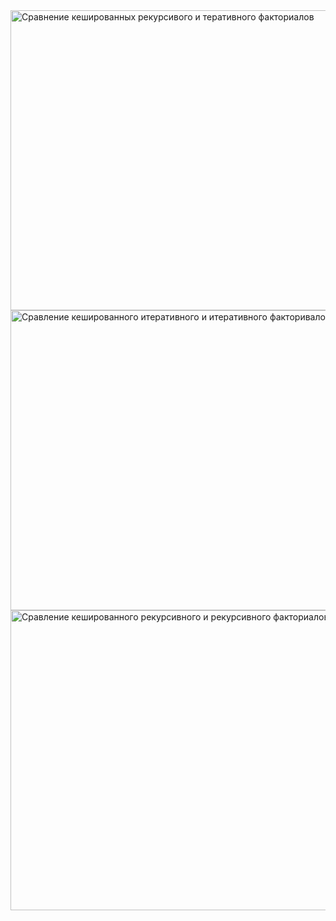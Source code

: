 <img width="640" height="480" alt="Сравнение кешированных рекурсивого и теративного факториалов" src="https://github.com/user-attachments/assets/a6b8598f-93ea-4a85-b1ae-4d3b1767f391" />

<img width="640" height="480" alt="Сравление кешированного итеративного и итеративного факторивалов" src="https://github.com/user-attachments/assets/733874b5-ba4c-4c42-93d5-d8d7abf0c1b5" />

<img width="640" height="480" alt="Сравление кешированного рекурсивного и рекурсивного факториалов" src="https://github.com/user-attachments/assets/6aebafa0-31e5-46f0-bb66-7259282637f5" />
